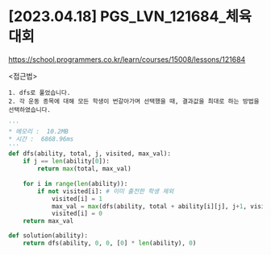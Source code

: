 #   [2023.04.18] PGS_LVN_121684_체육대회
https://school.programmers.co.kr/learn/courses/15008/lessons/121684

<접근법>

```
1. dfs로 풀었습니다.
2. 각 운동 종목에 대해 모든 학생이 번갈아가며 선택했을 때, 결과값을 최대로 하는 방법을 선택하였습니다.
```



```python
'''
* 메모리 :  10.2MB
* 시간 :  6868.96ms
'''
def dfs(ability, total, j, visited, max_val):
    if j == len(ability[0]):
        return max(total, max_val)
    
    for i in range(len(ability)):
        if not visited[i]: # 이미 출전한 학생 제외
            visited[i] = 1
            max_val = max(dfs(ability, total + ability[i][j], j+1, visited, max_val), max_val)
            visited[i] = 0
    return max_val

def solution(ability):
    return dfs(ability, 0, 0, [0] * len(ability), 0)
```
